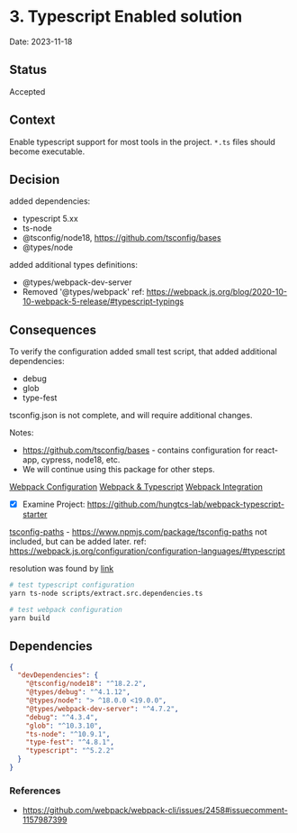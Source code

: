 # 3. Typescript Enabled solution

Date: 2023-11-18

## Status

Accepted

## Context

Enable typescript support for most tools in the project. `*.ts` files should become executable.

## Decision

added dependencies:

- typescript 5.xx
- ts-node
- @tsconfig/node18, https://github.com/tsconfig/bases
- @types/node

added additional types definitions:

- @types/webpack-dev-server
- Removed '@types/webpack' ref: https://webpack.js.org/blog/2020-10-10-webpack-5-release/#typescript-typings

## Consequences

To verify the configuration added small test script, that added additional dependencies:

- debug
- glob
- type-fest

tsconfig.json is not complete, and will require additional changes.

Notes:

- https://github.com/tsconfig/bases - contains configuration for react-app, cypress, node18, etc.
- We will continue using this package for other steps.

[Webpack Configuration](https://webpack.js.org/configuration/configuration-languages/)
[Webpack & Typescript](https://webpack.js.org/guides/typescript/)
[Webpack Integration](https://www.typescriptlang.org/docs/handbook/integrating-with-build-tools.html#webpack)

- [x] Examine Project: https://github.com/hungtcs-lab/webpack-typescript-starter

[tsconfig-paths](https://github.com/dividab/tsconfig-paths) - https://www.npmjs.com/package/tsconfig-paths not included, but can be added later.
ref: https://webpack.js.org/configuration/configuration-languages/#typescript

resolution was found by [link](https://webpack.js.org/api/cli/#troubleshooting)

```bash
# test typescript configuration
yarn ts-node scripts/extract.src.dependencies.ts

# test webpack configuration
yarn build
```

## Dependencies

```json
{
  "devDependencies": {
    "@tsconfig/node18": "^18.2.2",
    "@types/debug": "^4.1.12",
    "@types/node": "> ^18.0.0 <19.0.0",
    "@types/webpack-dev-server": "^4.7.2",
    "debug": "^4.3.4",
    "glob": "^10.3.10",
    "ts-node": "^10.9.1",
    "type-fest": "^4.8.1",
    "typescript": "^5.2.2"
  }
}
```

### References

- https://github.com/webpack/webpack-cli/issues/2458#issuecomment-1157987399
